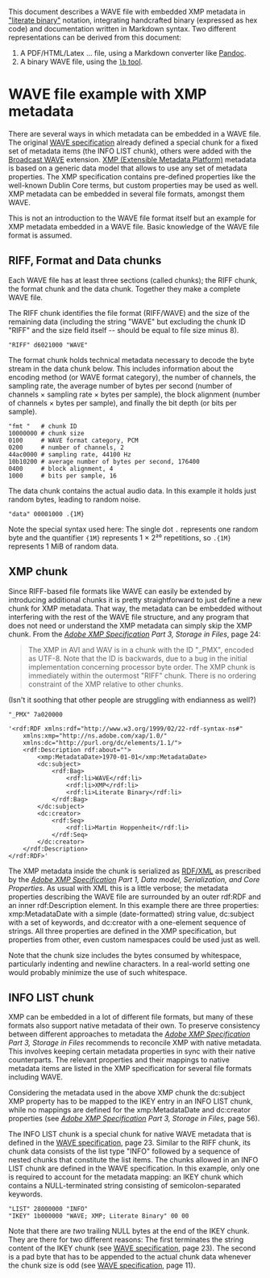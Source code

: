 This document describes a WAVE file with embedded XMP metadata in ["literate
binary"][lb] notation, integrating handcrafted binary (expressed as hex code)
and documentation written in Markdown syntax. Two different representations can
be derived from this document:

 1. A PDF/HTML/Latex ... file, using a Markdown converter like [Pandoc][Pandoc].
 2. A binary WAVE file, using the [`lb` tool][lb].

[lb]: https://github.com/marhop/literate-binary
[Pandoc]: https://pandoc.org/

# WAVE file example with XMP metadata

There are several ways in which metadata can be embedded in a WAVE file. The
original [WAVE specification][RIFF] already defined a special chunk for a fixed
set of metadata items (the INFO LIST chunk), others were added with the
[Broadcast WAVE][BWF] extension. [XMP (Extensible Metadata Platform)][XMP]
metadata is based on a generic data model that allows to use any set of metadata
properties. The XMP specification contains pre-defined properties like the
well-known Dublin Core terms, but custom properties may be used as well. XMP
metadata can be embedded in several file formats, amongst them WAVE.

This is not an introduction to the WAVE file format itself but an example for
XMP metadata embedded in a WAVE file. Basic knowledge of the WAVE file format is
assumed.

[RIFF]: http://www-mmsp.ece.mcgill.ca/Documents/AudioFormats/WAVE/Docs/riffmci.pdf
[BWF]: https://tech.ebu.ch/docs/tech/tech3285.pdf
[XMP]: https://www.adobe.com/devnet/xmp.html

## RIFF, Format and Data chunks

Each WAVE file has at least three sections (called chunks); the RIFF chunk, the
format chunk and the data chunk. Together they make a complete WAVE file.

The RIFF chunk identifies the file format (RIFF/WAVE) and the size of the
remaining data (including the string "WAVE" but excluding the chunk ID "RIFF"
and the size field itself -- should be equal to file size minus 8).

    "RIFF" d6021000 "WAVE"

The format chunk holds technical metadata necessary to decode the byte stream in
the data chunk below. This includes information about the encoding method (or
WAVE format category), the number of channels, the sampling rate, the average
number of bytes per second (number of channels × sampling rate × bytes per
sample), the block alignment (number of channels × bytes per sample), and
finally the bit depth (or bits per sample).

    "fmt "   # chunk ID
    10000000 # chunk size
    0100     # WAVE format category, PCM
    0200     # number of channels, 2
    44ac0000 # sampling rate, 44100 Hz
    10b10200 # average number of bytes per second, 176400
    0400     # block alignment, 4
    1000     # bits per sample, 16

The data chunk contains the actual audio data. In this example it holds just
random bytes, leading to random noise.

    "data" 00001000 .{1M}

Note the special syntax used here: The single dot `.` represents one random byte
and the quantifier `{1M}` represents 1 × 2²⁰ repetitions, so `.{1M}` represents
1 MiB of random data.

## XMP chunk

Since RIFF-based file formats like WAVE can easily be extended by introducing
additional chunks it is pretty straightforward to just define a new chunk for
XMP metadata. That way, the metadata can be embedded without interfering with
the rest of the WAVE file structure, and any program that does not need or
understand the XMP metadata can simply skip the XMP chunk. From the *[Adobe XMP
Specification][XMP] Part 3, Storage in Files*, page 24:

> The XMP in AVI and WAV is in a chunk with the ID "_PMX", encoded as UTF-8.
> Note that the ID is backwards, due to a bug in the initial implementation
> concerning processor byte order. The XMP chunk is immediately within the
> outermost "RIFF" chunk. There is no ordering constraint of the XMP relative to
> other chunks.

(Isn't it soothing that other people are struggling with endianness as well?)

    "_PMX" 7a020000

    '<rdf:RDF xmlns:rdf="http://www.w3.org/1999/02/22-rdf-syntax-ns#"
        xmlns:xmp="http://ns.adobe.com/xap/1.0/"
        xmlns:dc="http://purl.org/dc/elements/1.1/">
        <rdf:Description rdf:about="">
            <xmp:MetadataDate>1970-01-01</xmp:MetadataDate>
            <dc:subject>
                <rdf:Bag>
                    <rdf:li>WAVE</rdf:li>
                    <rdf:li>XMP</rdf:li>
                    <rdf:li>Literate Binary</rdf:li>
                </rdf:Bag>
            </dc:subject>
            <dc:creator>
                <rdf:Seq>
                    <rdf:li>Martin Hoppenheit</rdf:li>
                </rdf:Seq>
            </dc:creator>
        </rdf:Description>
    </rdf:RDF>'

The XMP metadata inside the chunk is serialized as [RDF/XML][RDF] as prescribed
by the *[Adobe XMP Specification][XMP] Part 1, Data model, Serialization, and
Core Properties*. As usual with XML this is a little verbose; the metadata
properties describing the WAVE file are surrounded by an outer rdf:RDF and an
inner rdf:Description element. In this example there are three properties:
xmp:MetadataDate with a simple (date-formatted) string value, dc:subject with a
set of keywords, and dc:creator with a one-element sequence of strings. All
three properties are defined in the XMP specification, but properties from
other, even custom namespaces could be used just as well.

Note that the chunk size includes the bytes consumed by whitespace, particularly
indenting and newline characters. In a real-world setting one would probably
minimize the use of such whitespace.

[RDF]: https://en.wikipedia.org/wiki/RDF/XML

## INFO LIST chunk

XMP can be embedded in a lot of different file formats, but many of these
formats also support native metadata of their own. To preserve consistency
between different approaches to metadata the *[Adobe XMP Specification][XMP]
Part 3, Storage in Files* recommends to reconcile XMP with native metadata. This
involves keeping certain metadata properties in sync with their native
counterparts. The relevant properties and their mappings to native metadata
items are listed in the XMP specification for several file formats including
WAVE.

Considering the metadata used in the above XMP chunk the dc:subject XMP property
has to be mapped to the IKEY entry in an INFO LIST chunk, while no mappings are
defined for the xmp:MetadataDate and dc:creator properties (see *[Adobe XMP
Specification][XMP] Part 3, Storage in Files*, page 56).

The INFO LIST chunk is a special chunk for native WAVE metadata that is defined
in the [WAVE specification][RIFF], page 23. Similar to the RIFF chunk, its chunk
data consists of the list type "INFO" followed by a sequence of nested chunks
that constitute the list items. The chunks allowed in an INFO LIST chunk are
defined in the WAVE specification. In this example, only one is required to
account for the metadata mapping: an IKEY chunk which contains a NULL-terminated
string consisting of semicolon-separated keywords.

    "LIST" 28000000 "INFO"
    "IKEY" 1b000000 "WAVE; XMP; Literate Binary" 00 00

Note that there are *two* trailing NULL bytes at the end of the IKEY chunk. They
are there for two different reasons: The first terminates the string content of
the IKEY chunk (see [WAVE specification][RIFF], page 23). The second is a pad
byte that has to be appended to the actual chunk data whenever the chunk size is
odd (see [WAVE specification][RIFF], page 11).
